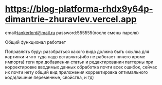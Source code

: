 # https://blog-platforma-rhdx9y64p-dimantrie-zhuravlev.vercel.app

email:tankerlord@mail.ru
password:555555(после смены пароля)

Общий функционал работает

Поправлять буду:
разобраться какого вида должна быть ссылка для картинки и что туда надо вставлять(ибо не работает ничего кроме импорта)
теги при добавлении статьи и редактировании
паттерны при корректировке вводимых данных
обработка почти всех ошибок, сейчас их почти нету
общий вид приложения
корректировка оптимального кода(лишние переменные, свойства, и тд)
